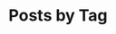 ---
title: "Posts by Tag"
permalink: /tags/
layout: tags
entries_layout: grid
classes: wide
author_profile: true
---